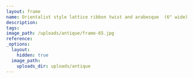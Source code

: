```yaml
---
layout: frame
name: Orientalist style lattice ribbon twist and arabesque  (6" wide)
description:
tags:
image_path: /uploads/antique/frame-65.jpg
reference:
_options:
  layout:
    hidden: true
  image_path:
    uploads_dir: uploads/antique
---
```

